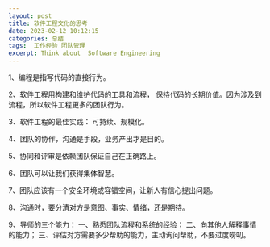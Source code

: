 ```yaml
---
layout: post
title: 软件工程文化的思考
date: 2023-02-12 10:12:15
categories: 总结   
tags:  工作经验 团队管理
excerpt: Think about  Software Engineering 
---
```


1、编程是指写代码的直接行为。

2、软件工程用构建和维护代码的工具和流程， 保持代码的长期价值。因为涉及到流程，所以软件工程更多的团队行为。

3、软件工程的最佳实践： 可持续、规模化。

4、团队的协作，沟通是手段，业务产出才是目的。

5、协同和评审是依赖团队保证自己在正确路上。

6、团队可以让我们获得集体智慧。

7、团队应该有一个安全环境或容错空间，让新人有信心提出问题。

8、沟通时，要分清对方是意图、事实、情绪，还是期待。

9、导师的三个能力： 一、熟悉团队流程和系统的经验； 二、向其他人解释事情的能力； 三、评估对方需要多少帮助的能力，主动询问帮助，不要过度唠叨。
